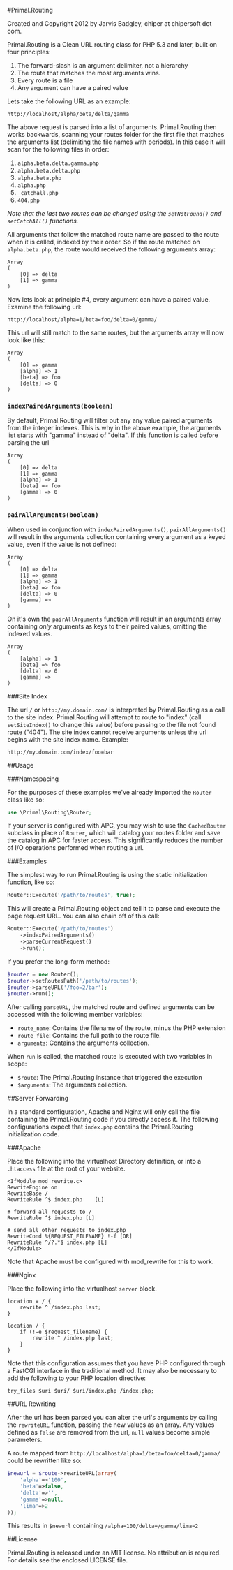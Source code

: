 #Primal.Routing

Created and Copyright 2012 by Jarvis Badgley, chiper at chipersoft dot com.

Primal.Routing is a Clean URL routing class for PHP 5.3 and later, built on four principles:

1. The forward-slash is an argument delimiter, not a hierarchy
2. The route that matches the most arguments wins.
3. Every route is a file
4. Any argument can have a paired value

Lets take the following URL as an example:

    http://localhost/alpha/beta/delta/gamma
    
The above request is parsed into a list of arguments.  Primal.Routing then works backwards, scanning your routes folder for the first file that matches the arguments list (delimiting the file names with periods).  In this case it will scan for the following files in order:

1. `alpha.beta.delta.gamma.php`
2. `alpha.beta.delta.php`
3. `alpha.beta.php`
4. `alpha.php`
5. `_catchall.php`
6. `404.php`

*Note that the last two routes can be changed using the `setNotFound()` and `setCatchAll()` functions.*

All arguments that follow the matched route name are passed to the route when it is called, indexed by their order.  So if the route matched on `alpha.beta.php`, the route would received the following arguments array:

    Array
    (
        [0] => delta
        [1] => gamma
    )
    
Now lets look at principle #4, every argument can have a paired value.  Examine the following url:

    http://localhost/alpha=1/beta=foo/delta=0/gamma/

This url will still match to the same routes, but the arguments array will now look like this:

    Array
    (
        [0] => gamma
        [alpha] => 1
        [beta] => foo
        [delta] => 0
    )


### `indexPairedArguments(boolean)`

By default, Primal.Routing will filter out any any value paired arguments from the integer indexes.  This is why in the above example, the arguments list starts with "gamma" instead of "delta".  If this function is called before parsing the url

    Array
    (
        [0] => delta
        [1] => gamma
        [alpha] => 1
        [beta] => foo
        [gamma] => 0
    )

### `pairAllArguments(boolean)`

When used in conjunction with `indexPairedArguments()`, `pairAllArguments()` will result in the arguments collection containing every argument as a keyed value, even if the value is not defined:

    Array
    (
        [0] => delta
        [1] => gamma
        [alpha] => 1
        [beta] => foo
        [delta] => 0
        [gamma] => 
    )

On it's own the `pairAllArguments` function will result in an arguments array containing _only_ arguments as keys to their paired values, omitting the indexed values.

    Array
    (
        [alpha] => 1
        [beta] => foo
        [delta] => 0
        [gamma] => 
    )


###Site Index

The url `/` or `http://my.domain.com/` is interpreted by Primal.Routing as a call to the site index.  Primal.Routing will attempt to route to "index" (call `setSiteIndex()` to change this value) before passing to the file not found route ("404").  The site index cannot receive arguments unless the url begins with the site index name.  Example: 

    http://my.domain.com/index/foo=bar


##Usage

###Namespacing

For the purposes of these examples we've already imported the `Router` class like so:

```php
use \Primal\Routing\Router;
```

If your server is configured with APC, you may wish to use the `CachedRouter` subclass in place of `Router`, which will catalog your routes folder and save the catalog in APC for faster access. This significantly reduces the number of I/O operations performed when routing a url.

###Examples

The simplest way to run Primal.Routing is using the static initialization function, like so:

```php
Router::Execute('/path/to/routes', true);
```

This will create a Primal.Routing object and tell it to parse and execute the page request URL.  You can also chain off of this call:

```php
Router::Execute('/path/to/routes')
    ->indexPairedArguments()
    ->parseCurrentRequest()
    ->run();
```

If you prefer the long-form method:

```php
$router = new Router();
$router->setRoutesPath('/path/to/routes');
$router->parseURL('/foo=2/bar');
$router->run();
```

After calling `parseURL`, the matched route and defined arguments can be accessed with the following member variables:

- `route_name`: Contains the filename of the route, minus the PHP extension
- `route_file`: Contains the full path to the route file.
- `arguments`: Contains the arguments collection.

When `run` is called, the matched route is executed with two variables in scope:

- `$route`: The Primal.Routing instance that triggered the execution
- `$arguments`: The arguments collection.

##Server Forwarding

In a standard configuration, Apache and Nginx will only call the file containing the Primal.Routing code if you directly access it.  The following configurations expect that `index.php` contains the Primal.Routing initialization code.

###Apache

Place the following into the virtualhost Directory definition, or into a `.htaccess` file at the root of your website.

    <IfModule mod_rewrite.c>
    RewriteEngine on
    RewriteBase /
    RewriteRule ^$ index.php	[L]

    # forward all requests to /
    RewriteRule ^$ index.php [L]
            
    # send all other requests to index.php
    RewriteCond %{REQUEST_FILENAME} !-f [OR]
    RewriteRule ^/?.*$ index.php [L]
    </IfModule>
    
Note that Apache must be configured with mod_rewrite for this to work.
    
###Nginx

Place the following into the virtualhost `server` block.

    location = / {
        rewrite ^ /index.php last;
    }
    
    location / {
        if (!-e $request_filename) {
            rewrite ^ /index.php last;
        }
    }
    
Note that this configuration assumes that you have PHP configured through a FastCGI interface in the traditional method.  It may also be necessary to add the following to your PHP location directive:

    try_files $uri $uri/ $uri/index.php /index.php;


##URL Rewriting

After the url has been parsed you can alter the url's arguments by calling the `rewriteURL` function, passing the new values as an array.  Any values defined as `false` are removed from the url, `null` values become simple parameters.

A route mapped from `http://localhost/alpha=1/beta=foo/delta=0/gamma/` could be rewritten like so:

```php
$newurl = $route->rewriteURL(array(
	'alpha'=>'100',
	'beta'=>false,
	'delta'=>'',
	'gamma'=>null,
	'lima'=>2
));
```

This results in `$newurl` containing `/alpha=100/delta=/gamma/lima=2`

##License

Primal.Routing is released under an MIT license.  No attribution is required.  For details see the enclosed LICENSE file.





